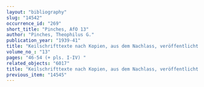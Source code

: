 ```yaml
---
layout: "bibliography"
slug: "14542"
occurrence_id: "269"
short_title: "Pinches, AfO 13"
author: "Pinches, Theophilus G."
publication_year: "1939-41"
title: "Keilschrifttexte nach Kopien, aus dem Nachlass, veröffentlicht und bearbeitet   "
volume_no_: "13"
pages: "46-54 (+ pls. I-IV) "
related_objects: "6017"
title: "Keilschrifttexte nach Kopien, aus dem Nachlass, veröffentlicht und bearbeitet   "
previous_item: "14545"
---
```

